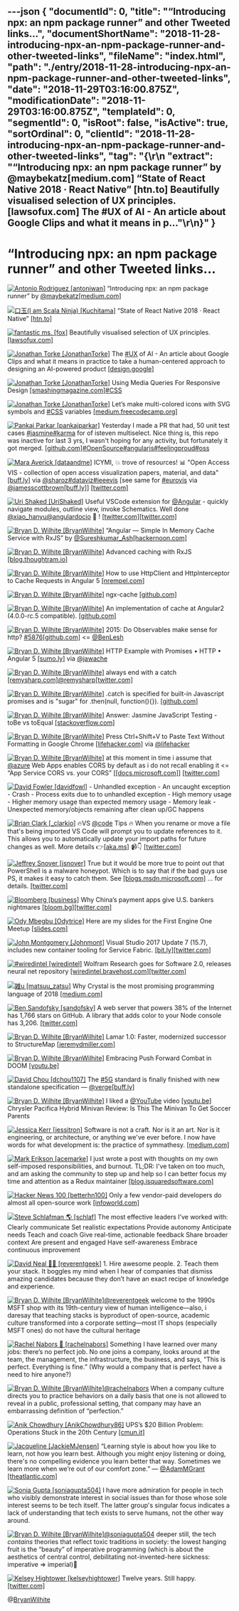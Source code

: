 ---json
{
  "documentId": 0,
  "title": "“Introducing npx: an npm package runner” and other Tweeted links…",
  "documentShortName": "2018-11-28-introducing-npx-an-npm-package-runner-and-other-tweeted-links",
  "fileName": "index.html",
  "path": "./entry/2018-11-28-introducing-npx-an-npm-package-runner-and-other-tweeted-links",
  "date": "2018-11-29T03:16:00.875Z",
  "modificationDate": "2018-11-29T03:16:00.875Z",
  "templateId": 0,
  "segmentId": 0,
  "isRoot": false,
  "isActive": true,
  "sortOrdinal": 0,
  "clientId": "2018-11-28-introducing-npx-an-npm-package-runner-and-other-tweeted-links",
  "tag": "{\r\n  \"extract\": \"“Introducing npx: an npm package runner” by @maybekatz[medium.com] “State of React Native 2018 · React Native” [htn.to] Beautifully visualised selection of UX principles. [lawsofux.com] The #UX of AI - An article about Google Clips and what it means in p...\"\r\n}"
}
---

# “Introducing npx: an npm package runner” and other Tweeted links…

[<img alt="Antonio Rodriguez [antoniwan]" src="https://songhay.blob.core.windows.net:443/shared-social-twitter/antoniwan.jpg">](https://t.co/PobtHRsqqD) “Introducing npx: an npm package runner” by [@maybekatz](http://twitter.com/@maybekatz)[[medium.com]](https://medium.com/@maybekatz/introducing-npx-an-npm-package-runner-55f7d4bd282b)

[<img alt="口玉(I am Scala Ninja) [Kuchitama]" src="https://songhay.blob.core.windows.net:443/shared-social-twitter/Kuchitama.png">](http://t.co/H0YwHjtw3X) “State of React Native 2018 · React Native” [[htn.to]](http://htn.to/axanwN1epiC)

[<img alt="fantastic ms. [fox]" src="https://songhay.blob.core.windows.net:443/shared-social-twitter/fox.jpg">](https://t.co/wKJ9u67ov4) Beautifully visualised selection of UX principles. [[lawsofux.com]](https://lawsofux.com/)

[<img alt="Jonathan Torke [JonathanTorke]" src="https://songhay.blob.core.windows.net:443/shared-social-twitter/JonathanTorke.jpg">](https://t.co/HhuiDe5OwM) The [#UX](http://twitter.com/search?q='%23UX) of AI - An article about Google Clips and what it means in practice to take a human-centered approach to designing an AI-powered product [[design.google]](https://design.google/library/ux-ai/)

[<img alt="Jonathan Torke [JonathanTorke]" src="https://songhay.blob.core.windows.net:443/shared-social-twitter/JonathanTorke.jpg">](https://t.co/HhuiDe5OwM) Using Media Queries For Responsive Design [[smashingmagazine.com]](https://www.smashingmagazine.com/2018/02/media-queries-responsive-design-2018/)[#CSS](http://twitter.com/search?q='%23CSS)

[<img alt="Jonathan Torke [JonathanTorke]" src="https://songhay.blob.core.windows.net:443/shared-social-twitter/JonathanTorke.jpg">](https://t.co/HhuiDe5OwM) Let’s make multi-colored icons with SVG symbols and [#CSS](http://twitter.com/search?q='%23CSS) variables [[medium.freecodecamp.org]](https://medium.freecodecamp.org/lets-make-your-svg-symbol-icons-multi-colored-with-css-variables-cddd1769fca4)

[<img alt="Pankaj Parkar [pankajparkar]" src="https://songhay.blob.core.windows.net:443/shared-social-twitter/pankajparkar.jpg">](https://t.co/16e7esuiIr) Yesterday I made a PR that had, 50 unit test cases [#jasmine](http://twitter.com/search?q='%23jasmine)[#karma](http://twitter.com/search?q='%23karma) for of isteven multiselect. Nice thing is, this repo was inactive for last 3 yrs, I wasn't hoping for any activity, but fortunately it got merged. [[github.com]](https://github.com/isteven/angular-multi-select/pull/557)[#OpenSource](http://twitter.com/search?q='%23OpenSource)[#angularjs](http://twitter.com/search?q='%23angularjs)[#feelingproud](http://twitter.com/search?q='%23feelingproud)[#oss](http://twitter.com/search?q='%23oss)

[<img alt="Mara Averick [dataandme]" src="https://songhay.blob.core.windows.net:443/shared-social-twitter/dataandme.jpg">](https://t.co/ZANWJjC3FT) ICYMI, 💥 trove of resources! 📊 "Open Access VIS - collection of open access visualization papers, material, and data" [[buff.ly]](https://buff.ly/2Kv2LWA) via [@sharoz](http://twitter.com/@sharoz)[#dataviz](http://twitter.com/search?q='%23dataviz)[#ieeevis](http://twitter.com/search?q='%23ieeevis) [see same for [#eurovis](http://twitter.com/search?q='%23eurovis) via [@jamesscottbrown](http://twitter.com/@jamesscottbrown)[[buff.ly]](https://buff.ly/2Lv8hbg)] [[twitter.com]](https://twitter.com/dataandme/status/1008394359471996930/photo/1)

[<img alt="Uri Shaked [UriShaked]" src="https://songhay.blob.core.windows.net:443/shared-social-twitter/UriShaked.jpg">](https://t.co/WYueOZFjGN) Useful VSCode extension for [@Angular](http://twitter.com/@Angular) - quickly navigate modules, outline view, invoke Schematics. Well done [@xiao_hanyu](http://twitter.com/@xiao_hanyu)[@angulardocio](http://twitter.com/@angulardocio) 🙏 ! [[twitter.com]](https://twitter.com/xiao_hanyu/status/1008146797573750784)[[twitter.com]](https://twitter.com/UriShaked/status/1008239870781919233/photo/1)

[<img alt="Bryan D. Wilhite [BryanWilhite]" src="https://songhay.blob.core.windows.net:443/shared-social-twitter/BryanWilhite.jpeg">](http://t.co/UNdqV0Z1zz) “Angular — Simple In Memory Cache Service with RxJS” by [@Sureshkumar_Ash](http://twitter.com/@Sureshkumar_Ash)[[hackernoon.com]](https://hackernoon.com/angular-simple-in-memory-cache-service-on-the-ui-with-rxjs-77f167387e39)

[<img alt="Bryan D. Wilhite [BryanWilhite]" src="https://songhay.blob.core.windows.net:443/shared-social-twitter/BryanWilhite.jpeg">](http://t.co/UNdqV0Z1zz) Advanced caching with RxJS [[blog.thoughtram.io]](http://blog.thoughtram.io/angular/2018/03/05/advanced-caching-with-rxjs.html)

[<img alt="Bryan D. Wilhite [BryanWilhite]" src="https://songhay.blob.core.windows.net:443/shared-social-twitter/BryanWilhite.jpeg">](http://t.co/UNdqV0Z1zz) How to use HttpClient and HttpInterceptor to Cache Requests in Angular 5 [[nrempel.com]](https://nrempel.com/guides/angular-httpclient-httpinterceptor-cache-requests/)

[<img alt="Bryan D. Wilhite [BryanWilhite]" src="https://songhay.blob.core.windows.net:443/shared-social-twitter/BryanWilhite.jpeg">](http://t.co/UNdqV0Z1zz) ngx-cache [[github.com]](https://github.com/fulls1z3/ngx-cache)

[<img alt="Bryan D. Wilhite [BryanWilhite]" src="https://songhay.blob.core.windows.net:443/shared-social-twitter/BryanWilhite.jpeg">](http://t.co/UNdqV0Z1zz) An implementation of cache at Angular2 (4.0.0-rc.5 compatible). [[github.com]](https://github.com/apoterenko/angular2-cache)

[<img alt="Bryan D. Wilhite [BryanWilhite]" src="https://songhay.blob.core.windows.net:443/shared-social-twitter/BryanWilhite.jpeg">](http://t.co/UNdqV0Z1zz) 2015: Do Observables make sense for http? [#5876](http://twitter.com/search?q='%235876)[[github.com]](https://github.com/angular/angular/issues/5876) &lt;= [@BenLesh](http://twitter.com/@BenLesh)

[<img alt="Bryan D. Wilhite [BryanWilhite]" src="https://songhay.blob.core.windows.net:443/shared-social-twitter/BryanWilhite.jpeg">](http://t.co/UNdqV0Z1zz) HTTP Example with Promises • HTTP • Angular 5 [[sumo.ly]](http://sumo.ly/GvSb) via [@jawache](http://twitter.com/@jawache)

[<img alt="Bryan D. Wilhite [BryanWilhite]" src="https://songhay.blob.core.windows.net:443/shared-social-twitter/BryanWilhite.jpeg">](http://t.co/UNdqV0Z1zz) always end with a catch [[remysharp.com]](https://remysharp.com/2014/11/19/my-five-promise-patterns#always-end-with-a-catch)[@remysharp](http://twitter.com/@remysharp)[[twitter.com]](https://twitter.com/BryanWilhite/status/1007514185196949505/photo/1)

[<img alt="Bryan D. Wilhite [BryanWilhite]" src="https://songhay.blob.core.windows.net:443/shared-social-twitter/BryanWilhite.jpeg">](http://t.co/UNdqV0Z1zz) .catch is specified for built-in Javascript promises and is "sugar" for .then(null, function(){}). [[github.com]](https://github.com/petkaantonov/bluebird/wiki/Promise-anti-patterns)

[<img alt="Bryan D. Wilhite [BryanWilhite]" src="https://songhay.blob.core.windows.net:443/shared-social-twitter/BryanWilhite.jpeg">](http://t.co/UNdqV0Z1zz) Answer: Jasmine JavaScript Testing - toBe vs toEqual [[stackoverflow.com]](https://stackoverflow.com/a/27929503/22944?stw=2)

[<img alt="Bryan D. Wilhite [BryanWilhite]" src="https://songhay.blob.core.windows.net:443/shared-social-twitter/BryanWilhite.jpeg">](http://t.co/UNdqV0Z1zz) Press Ctrl+Shift+V to Paste Text Without Formatting in Google Chrome [[lifehacker.com]](http://lifehacker.com/5639828/google-chrome-now-supports-built-in-text-stripping?utm_medium=sharefromsite&utm_source=Lifehacker_twitter) via [@lifehacker](http://twitter.com/@lifehacker)

[<img alt="Bryan D. Wilhite [BryanWilhite]" src="https://songhay.blob.core.windows.net:443/shared-social-twitter/BryanWilhite.jpeg">](http://t.co/UNdqV0Z1zz) at this moment in time i assume that [@azure](http://twitter.com/@azure) Web Apps enables CORS by default as i do not recall enabling it &lt;= “App Service CORS vs. your CORS” [[[docs.microsoft.com]](https://docs.microsoft.com/en-us/azure/app-service/app-service-web-tutorial-rest-api#app-service-cors-vs-your-cors)] [[twitter.com]](https://twitter.com/BryanWilhite/status/1007375203876233216/photo/1)

[<img alt="David Fowler [davidfowl]" src="https://songhay.blob.core.windows.net:443/shared-social-twitter/davidfowl.jpeg">](https://t.co/XKK4NcxDZ3) - Unhandled exception - An uncaught exception - Crash - Process exits due to to unhandled exception - High memory usage - Higher memory usage than expected memory usage - Memory leak - Unexpected memory/objects remaining after clean up/GC happens

[<img alt="Brian Clark [_clarkio]" src="https://songhay.blob.core.windows.net:443/shared-social-twitter/_clarkio.jpg">](https://t.co/DpiMijNlTk) 🔥VS [@code](http://twitter.com/@code) Tips 🔥 When you rename or move a file that's being imported VS Code will prompt you to update references to it. This allows you to automatically update your import paths for future changes as well. More details 👉[[aka.ms]](https://aka.ms/gnax96) 📹👇 [[twitter.com]](https://twitter.com/_clarkio/status/1007621442840784896/video/1)

[<img alt="Jeffrey Snover [jsnover]" src="https://songhay.blob.core.windows.net:443/shared-social-twitter/jsnover.jpg">](https://t.co/QYHvGE7Gju) True but it would be more true to point out that PowerShell is a malware honeypot. Which is to say that if the bad guys use PS, it makes it easy to catch them. See [[blogs.msdn.microsoft.com]](https://blogs.msdn.microsoft.com/powershell/2015/06/09/powershell-the-blue-team/) … for details. [[twitter.com]](https://twitter.com/SadProcessor/status/1008103927513075713)

[<img alt="Bloomberg [business]" src="https://songhay.blob.core.windows.net:443/shared-social-twitter/business.jpg">](http://t.co/YFISwy1upH) Why China’s payment apps give U.S. bankers nightmares [[bloom.bg]](https://bloom.bg/2t5WYjb)[[twitter.com]](https://twitter.com/business/status/1008576495743262720/photo/1)

[<img alt="Ody Mbegbu [Odytrice]" src="https://songhay.blob.core.windows.net:443/shared-social-twitter/Odytrice.jpg">](https://t.co/8wuRpLOaxa) Here are my slides for the First Engine One Meetup [[slides.com]](https://slides.com/odymbegbu/deck/fullscreen#/)

[<img alt="John Montgomery [Johnmont]" src="https://songhay.blob.core.windows.net:443/shared-social-twitter/Johnmont.jpg">](https://t.co/IH1MqWC0NP) Visual Studio 2017 Update 7 (15.7), includes new container tooling for Service Fabric. [[bit.ly]](http://bit.ly/2JExq7c)[[twitter.com]](https://twitter.com/Johnmont/status/1007654736919715840/photo/1)

[<img alt="#wiredintel [wiredintel]" src="https://songhay.blob.core.windows.net:443/shared-social-twitter/wiredintel.jpg">](https://t.co/n9UHqOB8yg) Wolfram Research goes for Software 2.0, releases neural net repository [[wiredintel.bravehost.com]](http://wiredintel.bravehost.com/wired/2018/06/15/wolfram-research-goes-for-software-2-0-releases-neural-net-repository/)[[twitter.com]](https://twitter.com/wiredintel/status/1007714461111554048/photo/1)

[<img alt="雑u [matsuu_zatsu]" src="https://songhay.blob.core.windows.net:443/shared-social-twitter/matsuu_zatsu.png">](https://t.co/Ee8zVczBve) Why Crystal is the most promising programming language of 2018 [[medium.com]](https://medium.com/@DuroSoft/why-crystal-is-the-most-promising-programming-language-of-2018-aad669d8344f)

[<img alt="Ben Sandofsky [sandofsky]" src="https://songhay.blob.core.windows.net:443/shared-social-twitter/sandofsky.jpg">](https://t.co/dkm4Y9BqYx) A web server that powers 38% of the Internet has 1,766 stars on GitHub. A library that adds color to your Node console has 3,206. [[twitter.com]](https://twitter.com/sandofsky/status/1007727882095886336/photo/1)

[<img alt="Bryan D. Wilhite [BryanWilhite]" src="https://songhay.blob.core.windows.net:443/shared-social-twitter/BryanWilhite.jpeg">](http://t.co/UNdqV0Z1zz) Lamar 1.0: Faster, modernized successor to StructureMap [[jeremydmiller.com]](https://jeremydmiller.com/2018/06/14/lamar-1-0-faster-modernized-successor-to-structuremap/)

[<img alt="Bryan D. Wilhite [BryanWilhite]" src="https://songhay.blob.core.windows.net:443/shared-social-twitter/BryanWilhite.jpeg">](http://t.co/UNdqV0Z1zz) Embracing Push Forward Combat in DOOM [[youtu.be]](https://youtu.be/2KQNpQD8Ayo)

[<img alt="David Chou [dchou1107]" src="https://songhay.blob.core.windows.net:443/shared-social-twitter/dchou1107.jpg">](https://t.co/eDxPD9JSX1) The [#5G](http://twitter.com/search?q='%235G) standard is finally finished with new standalone specification — [@verge](http://twitter.com/@verge)[[buff.ly]](https://buff.ly/2Mxdtg8)

[<img alt="Bryan D. Wilhite [BryanWilhite]" src="https://songhay.blob.core.windows.net:443/shared-social-twitter/BryanWilhite.jpeg">](http://t.co/UNdqV0Z1zz) I liked a [@YouTube](http://twitter.com/@YouTube) video [[youtu.be]](http://youtu.be/vAE6ZqBrRKI?a) Chrysler Pacifica Hybrid Minivan Review: Is This The Minivan To Get Soccer Parents

[<img alt="Jessica Kerr [jessitron]" src="https://songhay.blob.core.windows.net:443/shared-social-twitter/jessitron.jpg">](https://t.co/E656jGsp8H) Software is not a craft. Nor is it an art. Nor is it engineering, or architecture, or anything we've ever before. I now have words for what development is: the practice of symmathesy. [[medium.com]](https://medium.com/@jessitron/the-origins-of-opera-and-the-future-of-programming-bcdaf8fbe960)

[<img alt="Mark Erikson [acemarke]" src="https://songhay.blob.core.windows.net:443/shared-social-twitter/acemarke.jpg">](https://t.co/ZGhMzNeGtN) I just wrote a post with thoughts on my own self-imposed responsibilities, and burnout. TL;DR: I've taken on too much, and am asking the community to step up and help so I can better focus my time and attention as a Redux maintainer [[blog.isquaredsoftware.com]](http://blog.isquaredsoftware.com/2018/06/redux-writing-responsibilities-burnout-and-a-request-for-help/)

[<img alt="Hacker News 100 [betterhn100]" src="https://songhay.blob.core.windows.net:443/shared-social-twitter/betterhn100.png">](http://t.co/Ubk30LpgyF) Only a few vendor-paid developers do almost all open-source work [[infoworld.com]](https://www.infoworld.com/article/3268001/open-source-tools/open-source-isnt-the-community-you-think-it-is.html)

[<img alt="Steve Schlafman 🌎 [schlaf]" src="https://songhay.blob.core.windows.net:443/shared-social-twitter/schlaf.jpg">](https://t.co/pm7W8sWuxY) The most effective leaders I’ve worked with: Clearly communicate Set realistic expectations Provide autonomy Anticipate needs Teach and coach Give real-time, actionable feedback Share broader context Are present and engaged Have self-awareness Embrace continuous improvement

[<img alt="David Neal 🥓🥑 [reverentgeek]" src="https://songhay.blob.core.windows.net:443/shared-social-twitter/reverentgeek.jpg">](https://t.co/rT8gMowJWW) 1. Hire awesome people. 2. Teach them your stack. It boggles my mind when I hear of companies that dismiss amazing candidates because they don’t have an exact recipe of knowledge and experience.

[<img alt="Bryan D. Wilhite [BryanWilhite]" src="https://songhay.blob.core.windows.net:443/shared-social-twitter/BryanWilhite.jpeg">](http://t.co/UNdqV0Z1zz)[@reverentgeek](http://twitter.com/@reverentgeek) welcome to the 1990s MSFT shop with its 19th-century view of human intelligence—also, i daresay that teaching stacks is byproduct of open-source, academic culture transformed into a corporate setting—most IT shops (especially MSFT ones) do not have the cultural heritage

[<img alt="Rachel Nabors 💙 [rachelnabors]" src="https://songhay.blob.core.windows.net:443/shared-social-twitter/rachelnabors.jpg">](https://t.co/b3SUhEGBuX) Something I have learned over many jobs: there’s no perfect job. No one joins a company, looks around at the team, the management, the infrastructure, the business, and says, “This is perfect. Everything is fine.” (Why would a company that is perfect have a need to hire anyone?)

[<img alt="Bryan D. Wilhite [BryanWilhite]" src="https://songhay.blob.core.windows.net:443/shared-social-twitter/BryanWilhite.jpeg">](http://t.co/UNdqV0Z1zz)[@rachelnabors](http://twitter.com/@rachelnabors) When a company culture directs you to practice behaviors on a daily basis that one is not allowed to reveal in a public, professional setting, that company may have an embarrassing definition of “perfection.”

[<img alt="Anik Chowdhury [AnikChowdhury86]" src="https://songhay.blob.core.windows.net:443/shared-social-twitter/AnikChowdhury86.jpg">](https://t.co/0ePW97ctjD) UPS’s $20 Billion Problem: Operations Stuck in the 20th Century [[cmun.it]](https://cmun.it/pm5zxrc)

[<img alt="Jacqueline [JackieMJensen]" src="https://songhay.blob.core.windows.net:443/shared-social-twitter/JackieMJensen.jpg">](https://t.co/dsKUTUFnjg) “Learning style is about how you like to learn, not how you learn best. Although you might enjoy listening or doing, there's no compelling evidence you learn better that way. Sometimes we learn more when we’re out of our comfort zone.” — [@AdamMGrant](http://twitter.com/@AdamMGrant)⁩ [[theatlantic.com]](https://www.theatlantic.com/science/archive/2018/04/the-myth-of-learning-styles/557687/)

[<img alt="Sonia Gupta [soniagupta504]" src="https://songhay.blob.core.windows.net:443/shared-social-twitter/soniagupta504.jpg">](https://t.co/vQYxlDJx2z) I have more admiration for people in tech who visibly demonstrate interest in social issues than for those whose sole interest seems to be tech itself. The latter group's singular focus indicates a lack of understanding that tech exists to serve humans, not the other way around.

[<img alt="Bryan D. Wilhite [BryanWilhite]" src="https://songhay.blob.core.windows.net:443/shared-social-twitter/BryanWilhite.jpeg">](http://t.co/UNdqV0Z1zz)[@soniagupta504](http://twitter.com/@soniagupta504) deeper still, the tech *contains* theories that reflect toxic traditions in society: the lowest hanging fruit is the “beauty” of imperative programming (which is about the aesthetics of central control, debilitating not-invented-here sickness: imperative =&gt; imperial)💂

[<img alt="Kelsey Hightower [kelseyhightower]" src="https://songhay.blob.core.windows.net:443/shared-social-twitter/kelseyhightower.jpg">](https://t.co/34tXx3kx0x) Twelve years. Still happy. [[twitter.com]](https://twitter.com/kelseyhightower/status/1008130016905814016/photo/1)

@[BryanWilhite](https://twitter.com/BryanWilhite)
